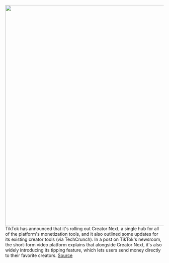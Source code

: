 <img src='https://cdn.vox-cdn.com/thumbor/sDLMUH6wGAgCMXMpliBY5vJCLBw=/0x0:2040x1360/1200x800/filters:focal(857x517:1183x843)/cdn.vox-cdn.com/uploads/chorus_image/image/70215619/acastro_200803_1777_tikTok_0002.0.0.jpg' width='700px' /><br/>
TikTok has announced that it's rolling out Creator Next, a single hub for all of the platform's monetization tools, and it also outlined some updates for its existing creator tools (via TechCrunch). In a post on TikTok's newsroom, the short-form video platform explains that alongside Creator Next, it's also widely introducing its tipping feature, which lets users send money directly to their favorite creators.
<a href='https://www.theverge.com/2021/12/1/22811973/tiktok-creator-next-monetization-tips-video-gifts'> Source <a/>